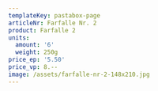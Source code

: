 ```yaml
---
templateKey: pastabox-page
articleNr: Farfalle Nr. 2
product: Farfalle 2
units:
  amount: '6'
  weight: 250g
price_ep: '5.50'
price_vp: 8.--
image: /assets/farfalle-nr-2-148x210.jpg
---
```


